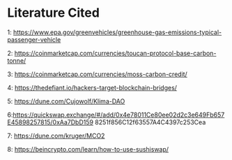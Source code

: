 # Literature Cited

1:  https://www.epa.gov/greenvehicles/greenhouse-gas-emissions-typical-passenger-vehicle

2:  https://coinmarketcap.com/currencies/toucan-protocol-base-carbon-tonne/

3:  https://coinmarketcap.com/currencies/moss-carbon-credit/

4:  https://thedefiant.io/hackers-target-blockchain-bridges/

5:  https://dune.com/Cujowolf/Klima-DAO

6:https://quickswap.exchange/#/add/0x4e78011Ce80ee02d2c3e649Fb657E45898257815/0xAa7DbD159 8251f856C12f63557A4C4397c253Cea

7:  https://dune.com/kruger/MCO2

8:  https://beincrypto.com/learn/how-to-use-sushiswap/
